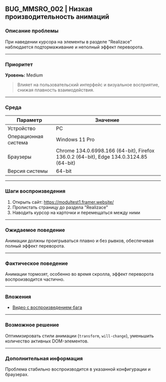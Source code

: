 
## BUG_MMSRO_002 | Низкая производительность анимаций

### Описание проблемы  
При наведении курсора на элементы в разделе "Realizace" наблюдается подтормаживание и неполный эффект переворота.

---

### Приоритет  
**Уровень:** Medium  
> Влияет на пользовательский интерфейс и визуальное восприятие, снижая плавность взаимодействия.

---

### Среда

| Параметр             | Значение                                                                                      |
|----------------------|-----------------------------------------------------------------------------------------------|
| Устройство           | PC                                                                                            |
| Операционная система | Windows 11 Pro                                                                                |
| Браузеры             | Chrome 134.0.6998.166 (64-bit), Firefox 136.0.2 (64-bit), Edge 134.0.3124.85 (64-bit)         |
| Версия системы       | 64-bit                                                                                        |

---

### Шаги воспроизведения

1. Открыть сайт: https://modultest1.framer.website/  
2. Пролистать страницу до раздела "Realizace"  
3. Наводить курсор на карточки и перемещаться между ними

---

### Ожидаемое поведение  
Анимации должны проигрываться плавно и без рывков, обеспечивая полный эффект переворота.

---

### Фактическое поведение  
Анимации тормозят, особенно во время скролла, эффект переворота воспроизводится частично.

---

### Вложения  
- [Видео с воспроизведением бага](https://drive.google.com/file/d/1z4VJtCQh6RSeBq3kWewfSFkCbUOVQEH0/view?usp=sharing)

---

### Возможное решение  
Оптимизировать стили анимации (`transform`, `will-change`), уменьшить количество активных DOM-элементов.

---

### Дополнительная информация  
Проблема стабильно воспроизводится в указанной конфигурации и браузерах.
